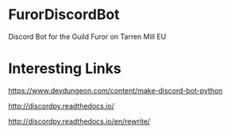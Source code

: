 # FurorDiscordBot
Discord Bot for the Guild Furor on Tarren Mill EU

# Interesting Links

https://www.devdungeon.com/content/make-discord-bot-python

http://discordpy.readthedocs.io/

http://discordpy.readthedocs.io/en/rewrite/
